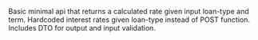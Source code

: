 Basic minimal api that returns a calculated rate given input loan-type and term. Hardcoded interest rates given loan-type instead of POST function. Includes DTO for output and input validation.